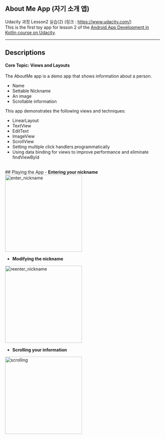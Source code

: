 ## About Me App (자기 소개 앱)
Udacity 과정 Lesson2 실습(2) (링크 : https://www.udacity.com/) <br>
This is the first toy app for lesson 2 of the [Android App Development in Kotlin course on Udacity](https://www.udacity.com/course/developing-android-apps-with-kotlin--ud9012).

---
## Descriptions
#### Core Topic: Views and Layouts

The AboutMe app is a demo app that shows information about a person. 
* Name
* Settable Nickname
* An image
* Scrollable information

This app demonstrates the following views and techniques:
* LinearLayout
* TextView
* EditText
* ImageView
* ScrollView
* Setting multiple click handlers programmatically
* Using data binding for views to improve performance and eliminate findViewById
<br>
## Playing the App
- <b>Entering your nickname</b>
<img width="250" alt = "enter_nickname" src = "https://user-images.githubusercontent.com/64389362/92574589-409f9980-f2c2-11ea-9352-e7eb462de4b4.gif">
<br>

- <b>Modifying the nickname</b>
<img width="250" alt = "reenter_nickname" src = "https://user-images.githubusercontent.com/64389362/92574728-6cbb1a80-f2c2-11ea-83e6-d351303639e4.gif">
<br>

- <b>Scrolling your information</b>
<img width="250" alt = "scrolling" src = "https://user-images.githubusercontent.com/64389362/92574890-a55af400-f2c2-11ea-82c6-417fa93569b0.gif">
